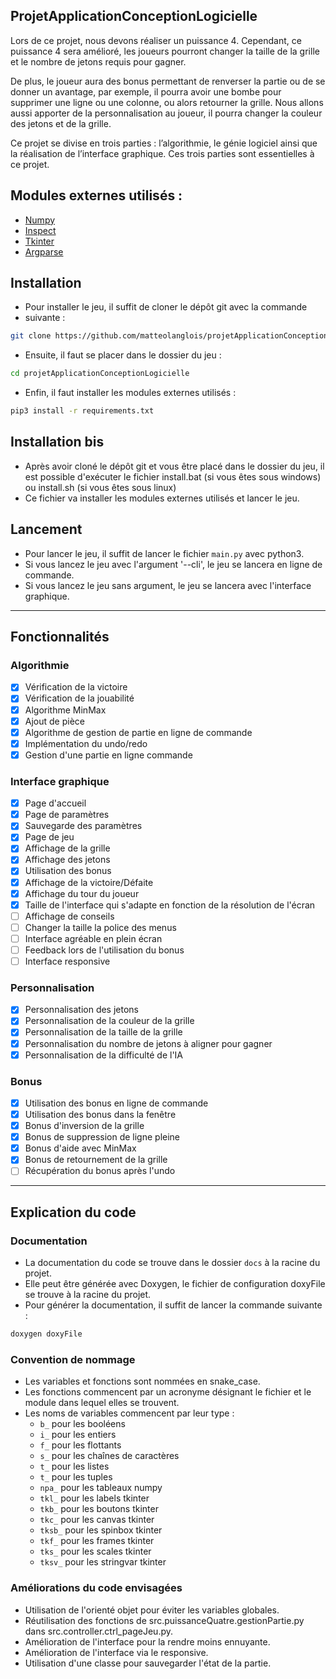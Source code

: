 ## ProjetApplicationConceptionLogicielle
Lors de ce projet, nous devons réaliser un puissance 4. Cependant, ce puissance 
4 sera amélioré, les joueurs pourront changer la taille de la grille et le 
nombre de jetons requis pour gagner.

De plus, le joueur aura des bonus permettant de renverser la partie ou de se 
donner un avantage, par exemple, il pourra avoir une bombe pour supprimer une 
ligne ou une colonne, ou alors retourner la grille.
Nous allons aussi apporter de la personnalisation au joueur, il pourra changer 
la couleur des jetons et de la grille.

Ce projet se divise en trois parties : l’algorithmie, le génie logiciel ainsi 
que la réalisation de l’interface graphique. Ces trois parties sont essentielles
à ce projet.

## Modules externes utilisés :
* [Numpy](https://numpy.org)
* [Inspect](https://docs.python.org/3/library/inspect.html)
* [Tkinter](https://docs.python.org/3/library/tkinter.html)
* [Argparse](https://docs.python.org/3/library/argparse.html)

## Installation
* Pour installer le jeu, il suffit de cloner le dépôt git avec la commande 
* suivante :
```bash
git clone https://github.com/matteolanglois/projetApplicationConceptionLogicielle.git
```
* Ensuite, il faut se placer dans le dossier du jeu :
```bash
cd projetApplicationConceptionLogicielle
```
* Enfin, il faut installer les modules externes utilisés :
```bash
pip3 install -r requirements.txt
```

## Installation bis
* Après avoir cloné le dépôt git et vous être placé dans le dossier du jeu, il 
est possible 
d'exécuter le fichier install.bat (si vous êtes sous windows) ou install.sh (si 
vous êtes sous linux)
* Ce fichier va installer les modules externes utilisés et lancer le jeu.

## Lancement
* Pour lancer le jeu, il suffit de lancer le fichier `main.py` avec python3.
* Si vous lancez le jeu avec l'argument '--cli', le jeu se lancera en ligne de 
commande.
* Si vous lancez le jeu sans argument, le jeu se lancera avec l'interface 
graphique.

_____________________
## Fonctionnalités
### Algorithmie
- [x] Vérification de la victoire
- [x] Vérification de la jouabilité
- [x] Algorithme MinMax
- [x] Ajout de pièce
- [x] Algorithme de gestion de partie en ligne de commande
- [x] Implémentation du undo/redo
- [x] Gestion d'une partie en ligne commande

### Interface graphique
- [x] Page d'accueil
- [x] Page de paramètres
- [x] Sauvegarde des paramètres
- [x] Page de jeu
- [x] Affichage de la grille
- [x] Affichage des jetons
- [x] Utilisation des bonus
- [x] Affichage de la victoire/Défaite
- [x] Affichage du tour du joueur
- [x] Taille de l'interface qui s'adapte en fonction de la résolution de l'écran
- [ ] Affichage de conseils
- [ ] Changer la taille la police des menus
- [ ] Interface agréable en plein écran
- [ ] Feedback lors de l'utilisation du bonus
- [ ] Interface responsive

### Personnalisation
- [x] Personnalisation des jetons
- [x] Personnalisation de la couleur de la grille
- [x] Personnalisation de la taille de la grille
- [x] Personnalisation du nombre de jetons à aligner pour gagner
- [x] Personnalisation de la difficulté de l'IA

### Bonus
- [x] Utilisation des bonus en ligne de commande
- [x] Utilisation des bonus dans la fenêtre
- [x] Bonus d'inversion de la grille
- [x] Bonus de suppression de ligne pleine
- [x] Bonus d'aide avec MinMax
- [x] Bonus de retournement de la grille
- [ ] Récupération du bonus après l'undo

_____________________
## Explication du code
### Documentation
* La documentation du code se trouve dans le dossier `docs` à la racine du 
projet.
* Elle peut être générée avec Doxygen, le fichier de configuration doxyFile se 
trouve à la racine du projet.
* Pour générer la documentation, il suffit de lancer la commande suivante :
```bash
doxygen doxyFile
```

### Convention de nommage
* Les variables et fonctions sont nommées en snake_case.
* Les fonctions commencent par un acronyme désignant le fichier et le module 
dans lequel elles se trouvent.
* Les noms de variables commencent par leur type :
  * `b_` pour les booléens
  * `i_` pour les entiers
  * `f_` pour les flottants
  * `s_` pour les chaînes de caractères
  * `t_` pour les listes
  * `t_` pour les tuples
  * `npa_` pour les tableaux numpy
  * `tkl_` pour les labels tkinter
  * `tkb_` pour les boutons tkinter
  * `tkc_` pour les canvas tkinter
  * `tksb_` pour les spinbox tkinter
  * `tkf_` pour les frames tkinter
  * `tks_` pour les scales tkinter
  * `tksv_` pour les stringvar tkinter

### Améliorations du code envisagées
* Utilisation de l'orienté objet pour éviter les variables globales.
* Réutilisation des fonctions de src.puissanceQuatre.gestionPartie.py dans 
src.controller.ctrl_pageJeu.py.
* Amélioration de l'interface pour la rendre moins ennuyante.
* Amélioration de l'interface via le responsive.
* Utilisation d'une classe pour sauvegarder l'état de la partie.